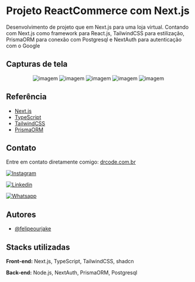 # Projeto ReactCommerce com Next.js

Desenvolvimento de projeto que em Next.js para uma loja virtual. Contando com Next.js como framework para React.js, TailwindCSS para estilização, PrismaORM para conexão com Postgresql e NextAuth para autenticação com o Google

## Capturas de tela
<p align="center">
    <img src="https://www.drcode.com.br/portfolio/reactcommerce/01.png" alt="imagem" />
    <img src="https://www.drcode.com.br/portfolio/reactcommerce/02.png" alt="imagem" />
    <img src="https://www.drcode.com.br/portfolio/reactcommerce/03.png" alt="imagem" />
    <img src="https://www.drcode.com.br/portfolio/reactcommerce/05.jpg" alt="imagem" />
    <img src="https://www.drcode.com.br/portfolio/reactcommerce/04.png" alt="imagem" />
</p>

## Referência

 - [Next.js](https://nextjs.org/)
 - [TypeScript](https://www.typescriptlang.org/)
 - [TailwindCSS](https://tailwindcss.com/)
 - [PrismaORM](https://www.prisma.io/)


## Contato

Entre em contato diretamente comigo: [drcode.com.br](https://drcode.com.br/)

[![Instagram](https://img.shields.io/badge/Instagram-E4405F?style=for-the-badge&logo=instagram&logoColor=white)](https://instagram.com/felipeourjake/)

[![Linkedin](https://img.shields.io/badge/LinkedIn-0077B5?style=for-the-badge&logo=linkedin&logoColor=white)](https://linkedin.com/in/felipeourjake/)

[![Whatsapp](https://img.shields.io/badge/WhatsApp-25D366?style=for-the-badge&logo=whatsapp&logoColor=white)](https://wa.me/5511987548630)
## Autores

- [@felipeourjake](https://www.github.com/felipeourjake)


## Stacks utilizadas

**Front-end:** Next.js, TypeScript, TailwindCSS, shadcn

**Back-end:** Node.js, NextAuth, PrismaORM, Postgresql